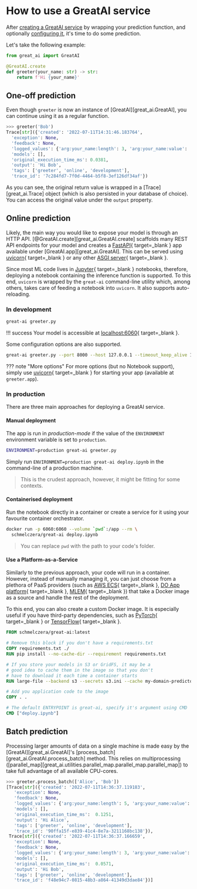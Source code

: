 # How to use a GreatAI service

After [creating a GreatAI service](/how-to-guides/create-service) by wrapping your prediction function, and optionally [configuring it](/how-to-guides/configure-service), it's time to do some prediction.

Let's take the following example:

```python title="greeter.py"
from great_ai import GreatAI

@GreatAI.create
def greeter(your_name: str) -> str:
    return f'Hi {your_name}'
```

## One-off prediction

Even though `greeter` is now an instance of [GreatAI][great_ai.GreatAI], you can continue using it as a regular function.

```python
>>> greeter('Bob')
Trace[str]({'created': '2022-07-11T14:31:46.183764',
  'exception': None,
  'feedback': None,
  'logged_values': {'arg:your_name:length': 3, 'arg:your_name:value': 'Bob'},
  'models': [],
  'original_execution_time_ms': 0.0381,
  'output': 'Hi Bob',
  'tags': ['greeter', 'online', 'development'],
  'trace_id': '7c284fd7-7f0d-4464-b5f8-3ef126df34af'})
```

As you can see, the original return value is wrapped in a [Trace][great_ai.Trace] object (which is also persisted in your database of choice). You can access the original value under the `output` property.

## Online prediction

Likely, the main way you would like to expose your model is through an HTTP API. [@GreatAI.create][great_ai.GreatAI.create] scaffolds many REST API endpoints for your model and creates a [FastAPI](https://fastapi.tiangolo.com/){ target=_blank } app available under [GreatAI.app][great_ai.GreatAI]. This can be served using [uvicorn](https://www.uvicorn.org/){ target=_blank } or any other [ASGI server](https://asgi.readthedocs.io/en/latest/){ target=_blank }.

Since most ML code lives in [Jupyter](https://jupyter.org/){ target=_blank } notebooks, therefore, deploying a notebook containing the inference function is supported. To this end, `uvicorn` is wrapped by the `great-ai` command-line utility which, among others, takes care of feeding a notebook into `uvicorn`. It also supports auto-reloading.

### In development

```sh
great-ai greeter.py
```

!!! success
    Your model is accessible at [localhost:6060](http:/127.0.0.1:6060){ target=_blank }.

Some configuration options are also supported.

```sh
great-ai greeter.py --port 8000 --host 127.0.0.1 --timeout_keep_alive 10
```
??? note "More options"
    For more options (but no Notebook support), simply use [uvicorn](https://www.uvicorn.org/){ target=_blank } for starting your app (available at `greeter.app`).

### In production

There are three main approaches for deploying a GreatAI service.

#### Manual deployment

The app is run in *production-mode* if the value of the `ENVIRONMENT` environment variable is set to `production`.

```sh
ENVIRONMENT=production great-ai greeter.py
```

Simply run `ENVIRONMENT=production great-ai deploy.ipynb` in the command-line of a production machine.
> This is the crudest approach, however, it might be fitting for some contexts.

#### Containerised deployment

Run the notebook directly in a container or create a service for it using your favourite container orchestrator.

```sh
docker run -p 6060:6060 --volume `pwd`:/app --rm \
  schmelczera/great-ai deploy.ipynb
```
> You can replace ``pwd`` with the path to your code's folder.

#### Use a Platform-as-a-Service

Similarly to the previous approach, your code will run in a container. However, instead of manually managing it, you can just choose from a plethora of PaaS providers (such as [AWS ECS](https://aws.amazon.com/ecs/){ target=_blank }, [DO App platform](https://www.digitalocean.com/products/app-platform){ target=_blank }, [MLEM](https://mlem.ai/){ target=_blank }) that take a Docker image as a source and handle the rest of the deployment.

To this end, you can also create a custom Docker image. It is especially useful if you have third-party dependencies, such as [PyTorch](https://pytorch.org/){ target=_blank } or [TensorFlow](https://www.tensorflow.org/){ target=_blank }.

```Dockerfile
FROM schmelczera/great-ai:latest

# Remove this block if you don't have a requirements.txt
COPY requirements.txt ./   
RUN pip install --no-cache-dir --requirement requirements.txt

# If you store your models in S3 or GridFS, it may be a 
# good idea to cache them in the image so that you don't
# have to download it each time a container starts
RUN large-file --backend s3 --secrets s3.ini --cache my-domain-predictor

# Add you application code to the image
COPY . .

# The default ENTRYPOINT is great-ai, specify it's argument using CMD
CMD ["deploy.ipynb"]

```

## Batch prediction

Processing larger amounts of data on a single machine is made easy by the [GreatAI][great_ai.GreatAI]'s [process_batch][great_ai.GreatAI.process_batch] method. This relies on multiprocessing ([parallel_map][great_ai.utilities.parallel_map.parallel_map.parallel_map]) to take full advantage of all available CPU-cores.

```python
>>> greeter.process_batch(['Alice', 'Bob'])
[Trace[str]({'created': '2022-07-11T14:36:37.119183',
   'exception': None,
   'feedback': None,
   'logged_values': {'arg:your_name:length': 5, 'arg:your_name:value': 'Alice'},
   'models': [],
   'original_execution_time_ms':  0.1251,
   'output': 'Hi Alice',
   'tags': ['greeter', 'online', 'development'],
   'trace_id': '90ffa15f-e839-41c4-8e7a-3211168bc138'}),
 Trace[str]({'created': '2022-07-11T14:36:37.166659',
   'exception': None,
   'feedback': None,
   'logged_values': {'arg:your_name:length': 3, 'arg:your_name:value': 'Bob'},
   'models': [],
   'original_execution_time_ms':  0.0571,
   'output': 'Hi Bob',
   'tags': ['greeter', 'online', 'development'],
   'trace_id': 'f48e94c7-0815-48b3-a864-41349d3dae84'})]
```
